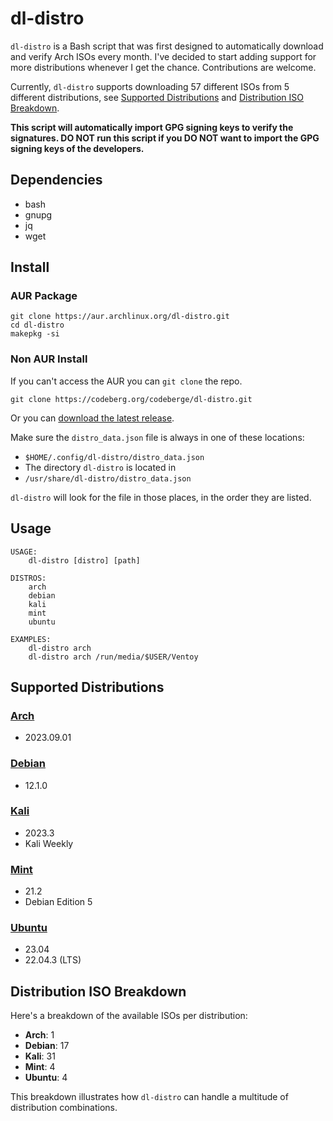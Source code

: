 # dl-distro

`dl-distro` is a Bash script that was first designed to automatically download and verify Arch ISOs every month. I've decided to start adding support for more distributions whenever I get the chance. Contributions are welcome.

Currently, `dl-distro` supports downloading 57 different ISOs from 5 different distributions, see [Supported Distributions](#supported-distributions) and [Distribution ISO Breakdown](#distribution-iso-breakdown).

**This script will automatically import GPG signing keys to verify the signatures. DO NOT run this script if you DO NOT  want to import the GPG signing keys of the developers.**

## Dependencies

- bash
- gnupg
- jq
- wget

## Install

### AUR Package

```
git clone https://aur.archlinux.org/dl-distro.git
cd dl-distro
makepkg -si
```

### Non AUR Install

If you can't access the AUR you can `git clone` the repo.

```
git clone https://codeberg.org/codeberge/dl-distro.git
```

Or you can [download the latest release](https://codeberg.org/codeberge/dl-distro/releases/latest).

Make sure the `distro_data.json` file is always in one of these locations:

- `$HOME/.config/dl-distro/distro_data.json`
- The directory `dl-distro` is located in
- `/usr/share/dl-distro/distro_data.json`

`dl-distro` will look for the file in those places, in the order they are listed.

## Usage

```
USAGE:
    dl-distro [distro] [path]

DISTROS:
    arch
    debian
    kali
    mint
    ubuntu

EXAMPLES:
    dl-distro arch
    dl-distro arch /run/media/$USER/Ventoy
```

## Supported Distributions

### [Arch](https://archlinux.org)
- 2023.09.01

### [Debian](https://debian.org)
- 12.1.0

### [Kali](https://kali.org)
- 2023.3
- Kali Weekly

### [Mint](https://linuxmint.com)
- 21.2
- Debian Edition 5

### [Ubuntu](https://ubuntu.com)
- 23.04
- 22.04.3 (LTS)

## Distribution ISO Breakdown

Here's a breakdown of the available ISOs per distribution:

- **Arch**: 1
- **Debian**: 17
- **Kali**: 31
- **Mint**: 4
- **Ubuntu**: 4

This breakdown illustrates how `dl-distro` can handle a multitude of distribution combinations.
